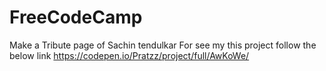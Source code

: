 # FreeCodeCamp
Make a Tribute page of Sachin tendulkar
For see my this project follow the below link
https://codepen.io/Pratzz/project/full/AwKoWe/
